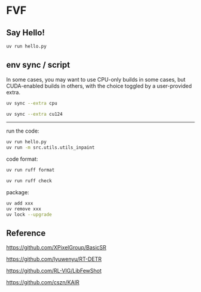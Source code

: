 # FVF

## Say Hello!

```bash
uv run hello.py
```

## env sync / script

In some cases, you may want to use CPU-only builds in some cases, but CUDA-enabled builds in others, with the choice toggled by a user-provided extra.

```bash
uv sync --extra cpu
```
```bash
uv sync --extra cu124
```

---

run the code:
```bash
uv run hello.py
uv run -m src.utils.utils_inpaint
```

code format:
```bash
uv run ruff format
```
```bash
uv run ruff check
```

package:
```bash
uv add xxx
uv remove xxx
uv lock --upgrade
```

## Reference

<https://github.com/XPixelGroup/BasicSR>

<https://github.com/lyuwenyu/RT-DETR>

<https://github.com/RL-VIG/LibFewShot>

<https://github.com/cszn/KAIR>
